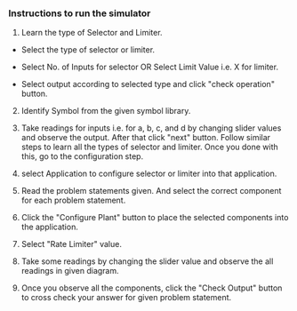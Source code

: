 ### Instructions to run the simulator

1) Learn the type of Selector and Limiter.

* Select the type of selector or limiter.

* Select No. of Inputs for selector OR Select Limit Value i.e. X for limiter.

* Select output according to selected type and click "check operation" button.

2) Identify Symbol from the given symbol library.

3) Take readings for inputs i.e. for a, b, c, and d by changing slider values and observe the output. After that click "next" button. Follow similar steps to learn all the types of selector and limiter. Once you done with this, go to the configuration step.

4) select Application to configure selector or limiter into that application.

5) Read the problem statements given. And select the correct component for each problem statement.

6) Click the "Configure Plant" button to place the selected components into the application.

7) Select "Rate Limiter" value.

8) Take some readings by changing the slider value and observe the all readings in given diagram.

9) Once you observe all the components, click the "Check Output" button to cross check your answer for given problem statement.
